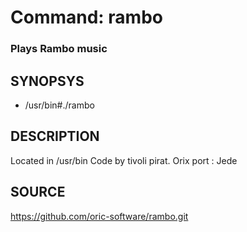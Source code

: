 # Command: rambo

### Plays Rambo music 

## SYNOPSYS
+ /usr/bin#./rambo

## DESCRIPTION
Located in /usr/bin
Code by tivoli pirat.
Orix port : Jede

## SOURCE
https://github.com/oric-software/rambo.git